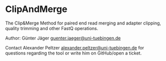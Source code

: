 # ClipAndMerge
The Clip&amp;Merge Method for paired end read merging and adapter clipping, quality trimming and other FastQ operations. 

Author: Günter Jäger <guenter.jaeger@uni-tuebingen.de>

Contact Alexander Peltzer <alexander.peltzer@uni-tuebingen.de> for questions regarding the tool or write him on GitHub/open a ticket.
